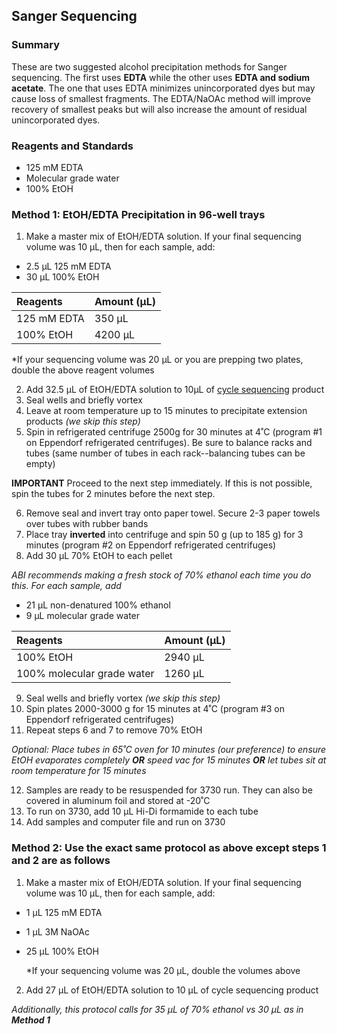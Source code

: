 ## Sanger Sequencing

### Summary
These are two suggested alcohol precipitation methods for Sanger sequencing. The first uses **EDTA** while the other uses **EDTA and sodium acetate**. The one that uses EDTA minimizes unincorporated dyes but may cause loss of smallest fragments. The EDTA/NaOAc method will improve recovery of smallest peaks but will also increase the amount of residual unincorporated dyes.

### Reagents and Standards
- 125 mM EDTA
- Molecular grade water
- 100% EtOH

### Method 1: EtOH/EDTA Precipitation in 96-well trays
1. Make a master mix of EtOH/EDTA solution. If your final sequencing volume was 10 µL, then for each sample, add:
- 2.5 µL 125 mM EDTA
- 30 µL 100% EtOH

|Reagents	|Amount (µL)|
|:--------|:-----|
|125 mM EDTA|350 µL|
|100% EtOH|4200 µL|
  
  *If your sequencing volume was 20 µL or you are prepping two plates, double the above reagent volumes

  
2. Add 32.5 µL of EtOH/EDTA solution to 10µL of [cycle sequencing](Cycle_sequencing.md) product
3. Seal wells and briefly vortex
4. Leave at room temperature up to 15 minutes to precipitate extension products *(we skip this step)*
5. Spin in refrigerated centrifuge 2500g for 30 minutes at 4˚C (program #1 on Eppendorf refrigerated centrifuges). Be sure to balance racks and tubes (same number of tubes in each rack--balancing tubes can be empty)
   
**IMPORTANT** Proceed to the next step immediately. If this is not possible, spin the tubes for 2 minutes before the next step.

6. Remove seal and invert tray onto paper towel. Secure 2-3 paper towels over tubes with rubber bands
7. Place tray **inverted** into centrifuge and spin 50 g (up to 185 g) for 3 minutes (program #2 on Eppendorf refrigerated centrifuges)
8. Add 30 µL 70% EtOH to each pellet
    
*ABI recommends making a fresh stock of 70% ethanol each time you do this. For each sample, add*
- 21 µL non-denatured 100% ethanol
- 9 µL molecular grade water

|Reagents	|Amount (µL)|
|:--------|:-----|
|100% EtOH|2940 µL|
|100% molecular grade water|1260 µL|


9. Seal wells and briefly vortex *(we skip this step)*
10. Spin plates 2000-3000 g for 15 minutes at 4˚C (program #3 on Eppendorf refrigerated centrifuges)
11. Repeat steps 6 and 7 to remove 70% EtOH
  
*Optional: Place tubes in 65˚C oven for 10 minutes (our preference) to ensure EtOH evaporates completely **OR** speed vac for 15 minutes **OR** let tubes sit at room temperature for 15 minutes*

12. Samples are ready to be resuspended for 3730 run. They can also be covered in aluminum foil and stored at -20˚C
13. To run on 3730, add 10 µL Hi-Di formamide to each tube
14. Add samples and computer file and run on 3730

### Method 2: Use the exact same protocol as above except steps 1 and 2 are as follows
1. Make a master mix of EtOH/EDTA solution. If your final sequencing volume was 10 µL, then for each sample, add:
- 1 µL 125 mM EDTA
- 1 µL 3M NaOAc
- 25 µL 100% EtOH
  
  *If your sequencing volume was 20 µL, double the volumes above
2. Add 27 µL of EtOH/EDTA solution to 10 µL of cycle sequencing product
  
*Additionally, this protocol calls for 35 µL of 70% ethanol vs 30 µL as in **Method 1*** 
